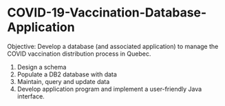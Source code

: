 # COVID-19-Vaccination-Database-Application

Objective: Develop a database (and associated application) to manage the COVID vaccination distribution process in Quebec.

  1. Design a schema
  2. Populate a DB2 database with data
  3. Maintain, query and update data
  4. Develop application program and implement a user-friendly Java interface.
